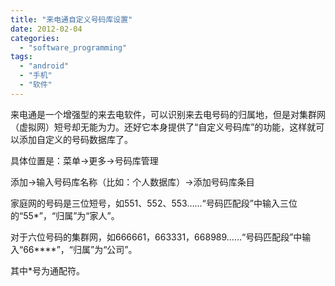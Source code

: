 ```yaml
---
title: "来电通自定义号码库设置"
date: 2012-02-04
categories: 
  - "software_programming"
tags: 
  - "android"
  - "手机"
  - "软件"
---
```


来电通是一个增强型的来去电软件，可以识别来去电号码的归属地，但是对集群网（虚拟网）短号却无能为力。还好它本身提供了“自定义号码库”的功能，这样就可以添加自定义的号码数据库了。

具体位置是：菜单→更多→号码库管理

添加→输入号码库名称（比如：个人数据库）→添加号码库条目

家庭网的号码是三位短号，如551、552、553……“号码匹配段”中输入三位的“55\*”，“归属”为“家人”。

对于六位号码的集群网，如666661，663331，668989……“号码匹配段”中输入“66\*\*\*\*”，“归属”为“公司”。

其中\*号为通配符。
